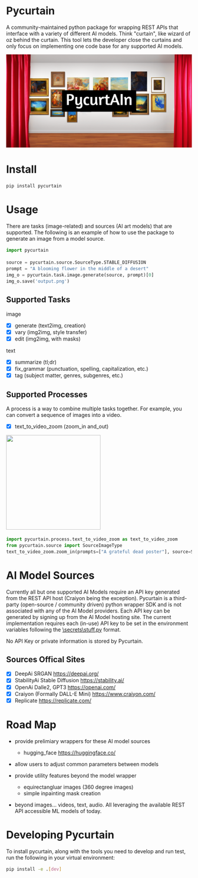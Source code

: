 # Pycurtain

A community-maintained python package for wrapping REST APIs that interface with a variety of different AI models.  Think "curtain", like wizard of oz behind the curtain. This tool lets the developer close the curtains and only focus on implementing one code base for any supported AI models.

![](pycurtain.png?raw=true)

# Install

```bash
pip install pycurtain
```

# Usage

There are tasks (image-related) and sources (AI art models) that are supported.  The following is an example of how to use the package to generate an image from a model source.

```python
import pycurtain

source = pycurtain.source.SourceType.STABLE_DIFFUSION
prompt = "A blooming flower in the middle of a desert"
img_o = pycurtain.task.image.generate(source, prompt)[0]
img_o.save('output.png')
```

## Supported Tasks

image

- [x] generate (text2img, creation)
- [x] vary (img2img, style transfer)
- [x] edit (img2img, with masks)

text

- [x] summarize (tl;dr)
- [x] fix_grammar (punctuation, spelling, capitalization, etc.)
- [x] tag (subject matter, genres, subgenres, etc.)

## Supported Processes

A process is a way to combine multiple tasks together.  For example, you can convert a sequence of images into a video.

- [x] text_to_video_zoom (zoom_in and_out)

<img src="text-to-video-zoom.gif" width="256" height="256"/>

```python
import pycurtain.process.text_to_video_zoom as text_to_video_zoom
from pycurtain.source import SourceImageType
text_to_video_zoom.zoom_in(prompts=["A grateful dead poster"], source=SourceImageType.STABLE_DIFFUSION, n_imgs=10, file_name="output.mp4")
```

# AI Model Sources

Currently all but one supported AI Models require an API key generated from the REST API host (Craiyon being the exception). Pycurtain is a third-party (open-source / community driven) python wrapper SDK and is not associated with any of the AI Model providers.  Each API key can be generated by signing up from the AI Model hosting site. The current implementation requires each (in-use) API key to be set in the environment variables following the [\secrets\stuff.py](https://github.com/bin2ai/pycurtain/blob/main/src/pycurtain/secrete/stuff.py) format.  

No API Key or private information is stored by Pycurtain.

## Sources Offical Sites

- [x] DeepAi SRGAN <https://deepai.org/>
- [x] StabilityAi Stable Diffusion <https://stability.ai/>
- [x] OpenAi Dalle2, GPT3 <https://openai.com/>
- [x] Craiyon (Formally DALL-E Mini) <https://www.craiyon.com/>
- [x] Replicate <https://replicate.com/>

# Road Map

- provide prelimiary wrappers for these AI model sources
  - hugging_face <https://huggingface.co/>

- allow users to adjust common parameters between models
- provide utility features beyond the model wrapper
  - equirectangluar images (360 degree images)
  - simple inpainting mask creation
- beyond images... videos, text, audio.  All leveraging the available REST API accessible ML models of today.

# Developing Pycurtain

To install pycurtain, along with the tools you need to develop and run test, run the following in your virtual environment:

```bash
pip install -e .[dev]
```
